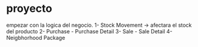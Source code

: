 # proyecto
empezar con la logica del negocio.
1- Stock Movement -> afectara el stock del producto
2- Purchase - Purchase Detail
3- Sale - Sale Detail
4- Neigbhorhood Package


